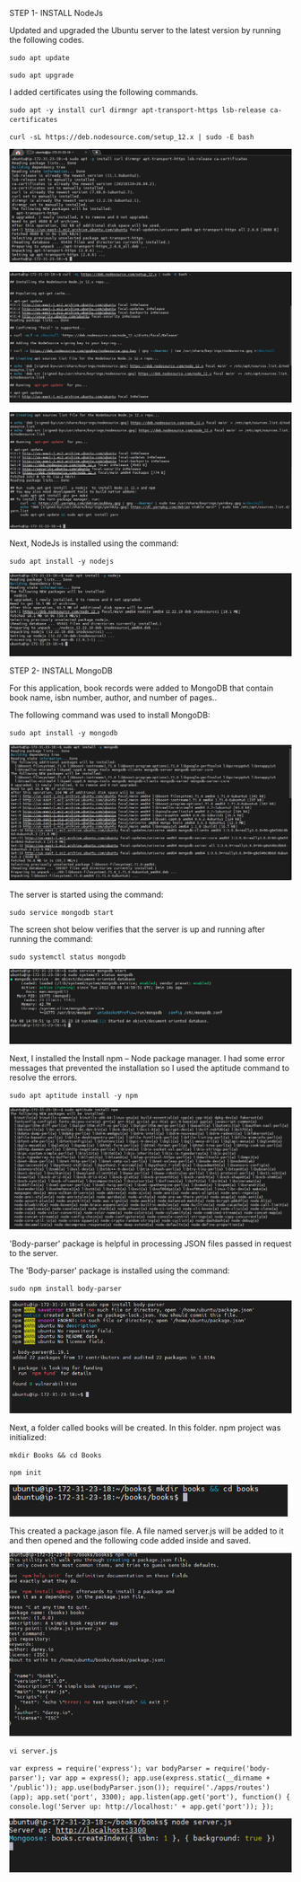 STEP 1- INSTALL NodeJs

Updated and upgraded the Ubuntu server to the latest version by running the following codes.

`sudo apt update`

`sudo apt upgrade`

I added certificates using the following commands.

`sudo apt -y install curl dirmngr apt-transport-https lsb-release ca-certificates
`

`curl -sL https://deb.nodesource.com/setup_12.x | sudo -E bash`

![Image1](./Images/Image1.PNG)

![Image2](./Images/Image2.PNG)

![Image2b](./Images/Image2b.PNG)

Next, NodeJs is installed using the command:

`sudo apt install -y nodejs`

![Image3](./Images/Image3.PNG)

STEP 2- INSTALL MongoDB

For this application,  book records were added to MongoDB that contain book name, isbn number, author, and number of pages..

The following command was used to install MongoDB:

`sudo apt install -y mongodb`

![Image4](./Images/Image4.PNG)

The server is started using the command:

`sudo service mongodb start`

The screen shot below verifies that the server is up and running after running the command:

`sudo systemctl status mongodb`

![Image5](./Images/Image5.PNG)

Next, I installed the Install npm – Node package manager. I had some error messages that prevented the installation so I used the aptitude command to resolve the errors.

`sudo apt aptitude install -y npm`

![Image6](./Images/Image6.PNG)

'Body-parser' package is helpful in processing JSON files passed in request to the server.

The 'Body-parser' package is installed using the command:

`sudo npm install body-parser`

![Image7](./Images/Image7.PNG)

Next, a folder called books will be created. In this folder. npm project was initialized:

`mkdir Books && cd Books`

`npm init`

![Image8](./Images/Image8.PNG)

This created a package.jason file. A file named server.js will be added to it and then opened and the following code added inside and saved.

![Image9](./Images/Image9.PNG)

`vi server.js`


`var express = require('express');
var bodyParser = require('body-parser');
var app = express();
app.use(express.static(__dirname + '/public'));
app.use(bodyParser.json());
require('./apps/routes')(app);
app.set('port', 3300);
app.listen(app.get('port'), function() {
    console.log('Server up: http://localhost:' + app.get('port'));
});`

![Image10](./Images/Image19.PNG)